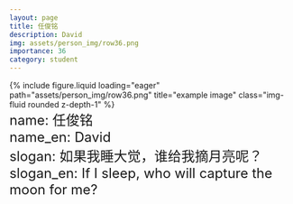 ```yaml
---
layout: page
title: 任俊铭
description: David
img: assets/person_img/row36.png
importance: 36
category: student
---
```


<div class="row justify-content-center">
    <div class="col-4 mt-3 mt-md-0">
        {% include figure.liquid loading="eager" path="assets/person_img/row36.png" title="example image" class="img-fluid rounded z-depth-1" %}
    </div>
</div>

<font size="5">
    name: 任俊铭<br>
    name_en: David<br>
    slogan: 如果我睡大觉，谁给我摘月亮呢？<br>
    slogan_en: If I sleep, who will capture the moon for me?<br>
</font>
